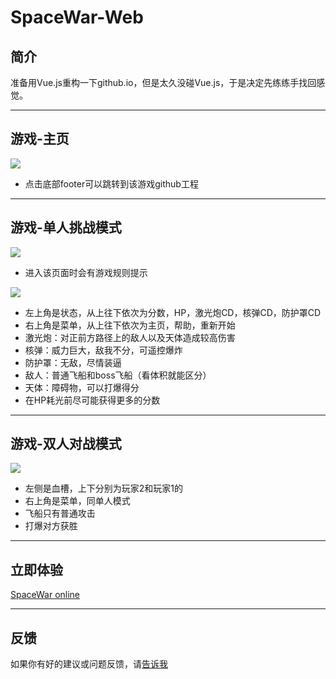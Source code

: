 # SpaceWar-Web

## 简介

准备用Vue.js重构一下github.io，但是太久没碰Vue.js，于是决定先练练手找回感觉。

---
## 游戏-主页

![](/image/home.jpg)

- 点击底部footer可以跳转到该游戏github工程

---
## 游戏-单人挑战模式

![](/image/help.jpg)

- 进入该页面时会有游戏规则提示

![](image/solo.jpg)

- 左上角是状态，从上往下依次为分数，HP，激光炮CD，核弹CD，防护罩CD
- 右上角是菜单，从上往下依次为主页，帮助，重新开始
- 激光炮：对正前方路径上的敌人以及天体造成较高伤害
- 核弹：威力巨大，敌我不分，可遥控爆炸
- 防护罩：无敌，尽情装逼
- 敌人：普通飞船和boss飞船（看体积就能区分）
- 天体：障碍物，可以打爆得分
- 在HP耗光前尽可能获得更多的分数

---
## 游戏-双人对战模式

![](image/battle.jpg)

- 左侧是血槽，上下分别为玩家2和玩家1的
- 右上角是菜单，同单人模式
- 飞船只有普通攻击
- 打爆对方获胜

---
## 立即体验

[SpaceWar online](https://frogfans.github.io/res/html/SpaceWar/index.html#/)

---
## 反馈

如果你有好的建议或问题反馈，请[告诉我](https://github.com/frogfans/SpaceWar-Web/issues)
